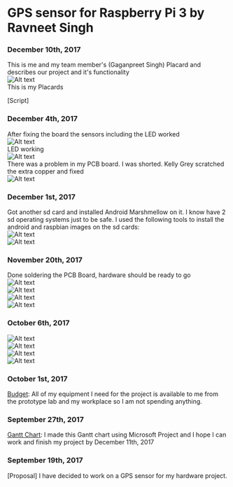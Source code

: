 GPS sensor for Raspberry Pi 3 by Ravneet Singh
==============================================
### December 10th, 2017
This is me and my team member's (Gaganpreet Singh) Placard and describes our project and it's functionality<br>
![Alt text](https://github.com/JustlikeRav/GPS-reciever/blob/master/placard.JPG?raw=true "Placard")<br>
This is my Placards<br>

[Script]
### December 4th, 2017
After fixing the board the sensors including the LED worked<br>
![Alt text](https://github.com/JustlikeRav/GPS-reciever/blob/master/AllSensorsWorking.jpeg?raw=true "Sensors")<br>
LED working<br>
![Alt text](https://github.com/JustlikeRav/GPS-reciever/blob/master/led.jpeg?raw=true "Sensors")<br>
There was a problem in my PCB board. I was shorted. Kelly Grey scratched the extra copper and fixed<br>
![Alt text](https://github.com/JustlikeRav/GPS-reciever/blob/master/PCBscratch.jpeg?raw=true "PCB board after scratching")<br>
### December 1st, 2017
Got another sd card and installed Android Marshmellow on it. I know have 2 sd operating systems just to be safe.
I used the following tools to install the android and raspbian images on the sd cards: <br>
![Alt text](https://github.com/JustlikeRav/GPS-reciever/blob/master/diskimager.JPG?raw=true "This software extracts the image files and wrties it on the sd card")<br>
![Alt text](https://github.com/JustlikeRav/GPS-reciever/blob/master/sdcardformater.JPG?raw=true "SD card formater to format sd cards efficiantly")<br>
### November 20th, 2017
Done soldering the PCB Board, hardware should be ready to go<br>
![Alt text](https://github.com/JustlikeRav/GPS-reciever/blob/master/soldering.jpeg?raw=true "Me Soldering")<br>
![Alt text](https://github.com/JustlikeRav/GPS-reciever/blob/master/eveything.jpeg?raw=true "Every hardware unit put together")<br>
![Alt text](https://github.com/JustlikeRav/GPS-reciever/blob/master/pcb.jpeg?raw=true "PCB board with the sensors")<br>
![Alt text](https://github.com/JustlikeRav/GPS-reciever/blob/master/pcbwithoutsensors.jpeg?raw=true "PCB board without sensors")<br>
### October 6th, 2017
![Alt text](https://github.com/JustlikeRav/GPS-reciever/blob/master/GPS.jpeg?raw=true "BU-353-S4 USB GPS Reciever")<br>
![Alt text](https://github.com/JustlikeRav/GPS-reciever/blob/master/parts.jpeg?raw=true "Raspberry Pi 3 and other essential parts")<br>
![Alt text](https://github.com/JustlikeRav/GPS-reciever/blob/master/back.jpeg?raw=true "Raspberry Pi 3 Back View")<br>
![Alt text](https://github.com/JustlikeRav/GPS-reciever/blob/master/front.jpeg?raw=true "Raspberry Pi 3 Front View")<br>
### October 1st, 2017
[Budget](https://github.com/JustlikeRav/GPS-reciever/blob/master/budgets.docx): All of my equipment I need for the project is available to me from the prototype lab and my workplace so I am not spending anything.
### September 27th, 2017
[Gantt Chart](https://github.com/JustlikeRav/GPS-reciever/blob/master/ProjectGantProject.mpp): I made this Gantt chart using Microsoft Project and I hope I can work and finish my project by December 11th, 2017
### September 19th, 2017
[Proposal] I have decided to work on a GPS sensor for my hardware project.
